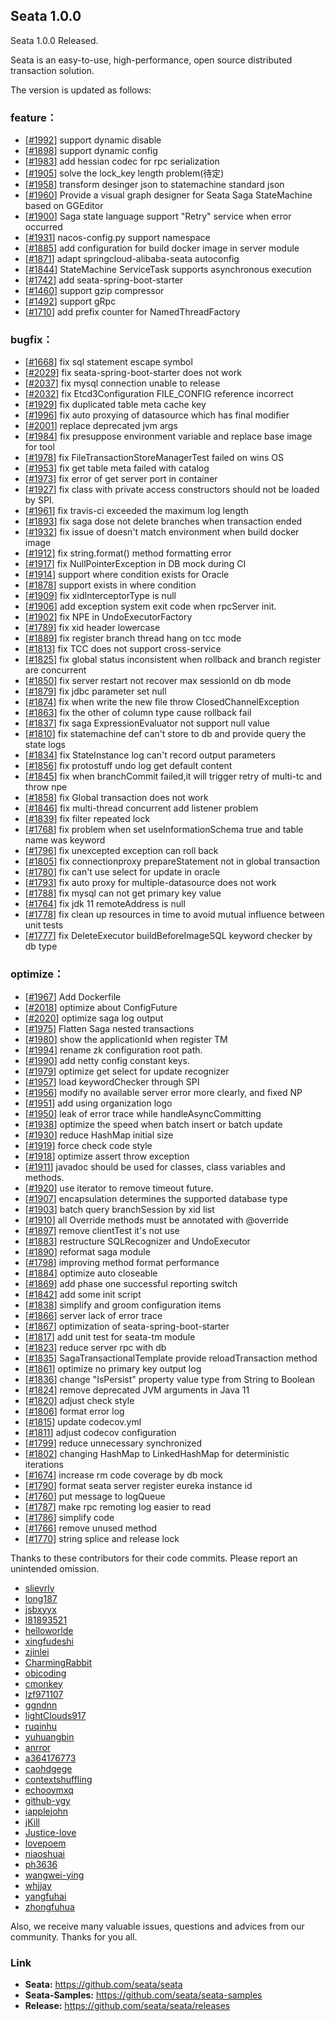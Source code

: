 ## Seata 1.0.0

Seata 1.0.0 Released.

Seata is an easy-to-use, high-performance, open source distributed transaction solution.

The version is updated as follows:

### feature：
- [[#1992](https://github.com/seata/seata/pull/1992)] support dynamic disable
- [[#1898](https://github.com/seata/seata/pull/1898)] support dynamic config
- [[#1983](https://github.com/seata/seata/pull/1983)] add hessian codec for rpc serialization
- [[#1905](https://github.com/seata/seata/pull/1905)] solve the lock_key length problem(待定)
- [[#1958](https://github.com/seata/seata/pull/1958)] transform desinger json to statemachine standard json
- [[#1960](https://github.com/seata/seata/pull/1960)] Provide a visual graph designer for Seata Saga StateMachine based on GGEditor
- [[#1900](https://github.com/seata/seata/pull/1900)] Saga state language support "Retry" service when error occurred
- [[#1931](https://github.com/seata/seata/pull/1931)] nacos-config.py support namespace
- [[#1885](https://github.com/seata/seata/pull/1885)] add configuration for build docker image in server module
- [[#1871](https://github.com/seata/seata/pull/1871)] adapt springcloud-alibaba-seata autoconfig
- [[#1844](https://github.com/seata/seata/pull/1844)] StateMachine ServiceTask supports asynchronous execution
- [[#1742](https://github.com/seata/seata/pull/1742)] add seata-spring-boot-starter
- [[#1460](https://github.com/seata/seata/pull/1460)] support gzip compressor
- [[#1492](https://github.com/seata/seata/pull/1492)] support gRpc
- [[#1710](https://github.com/seata/seata/pull/1710)] add prefix counter for NamedThreadFactory


### bugfix：
- [[#1668](https://github.com/seata/seata/pull/1668)] fix sql statement escape symbol
- [[#2029](https://github.com/seata/seata/pull/2029)] fix seata-spring-boot-starter does not work
- [[#2037](https://github.com/seata/seata/pull/2037)] fix mysql connection unable to release
- [[#2032](https://github.com/seata/seata/pull/2032)] fix Etcd3Configuration FILE_CONFIG reference incorrect
- [[#1929](https://github.com/seata/seata/pull/1929)] fix duplicated table meta cache key
- [[#1996](https://github.com/seata/seata/pull/1996)] fix auto proxying of datasource which has final modifier
- [[#2001](https://github.com/seata/seata/pull/2001)] replace deprecated jvm args
- [[#1984](https://github.com/seata/seata/pull/1984)] fix presuppose environment variable and replace base image for tool
- [[#1978](https://github.com/seata/seata/pull/1978)] fix FileTransactionStoreManagerTest failed on wins OS
- [[#1953](https://github.com/seata/seata/pull/1953)] fix get table meta failed with catalog
- [[#1973](https://github.com/seata/seata/pull/1973)] fix error of get server port in container
- [[#1927](https://github.com/seata/seata/pull/1927)] fix class with private access constructors should not be loaded by SPI.
- [[#1961](https://github.com/seata/seata/pull/1961)] fix travis-ci exceeded the maximum log length
- [[#1893](https://github.com/seata/seata/pull/1893)] fix saga dose not delete branches when transaction ended
- [[#1932](https://github.com/seata/seata/pull/1932)] fix issue of doesn't match environment when build docker image
- [[#1912](https://github.com/seata/seata/pull/1912)] fix string.format() method formatting error
- [[#1917](https://github.com/seata/seata/pull/1917)] fix NullPointerException in DB mock during CI
- [[#1914](https://github.com/seata/seata/pull/1914)] support where condition exists for Oracle
- [[#1878](https://github.com/seata/seata/pull/1878)] support exists in where condition
- [[#1909](https://github.com/seata/seata/pull/1909)] fix xidInterceptorType is null
- [[#1906](https://github.com/seata/seata/pull/1906)] add exception system exit code when rpcServer init.
- [[#1902](https://github.com/seata/seata/pull/1902)] fix NPE in UndoExecutorFactory
- [[#1789](https://github.com/seata/seata/pull/1789)] fix xid header lowercase
- [[#1889](https://github.com/seata/seata/pull/1889)] fix register branch thread hang on tcc mode
- [[#1813](https://github.com/seata/seata/pull/1813)] fix TCC does not support cross-service
- [[#1825](https://github.com/seata/seata/pull/1825)] fix global status inconsistent when rollback and branch register are concurrent
- [[#1850](https://github.com/seata/seata/pull/1850)] fix server restart not recover max sessionId on db mode
- [[#1879](https://github.com/seata/seata/pull/1879)] fix jdbc parameter set null
- [[#1874](https://github.com/seata/seata/pull/1874)] fix when write the new file throw ClosedChannelException
- [[#1863](https://github.com/seata/seata/pull/1863)] fix the other of column type cause rollback fail
- [[#1837](https://github.com/seata/seata/pull/1837)] fix saga ExpressionEvaluator not support null value
- [[#1810](https://github.com/seata/seata/pull/1810)] fix statemachine def can't store to db and provide query the state logs
- [[#1834](https://github.com/seata/seata/pull/1834)] fix StateInstance log can't record output parameters
- [[#1856](https://github.com/seata/seata/pull/1856)] fix protostuff undo log get default content
- [[#1845](https://github.com/seata/seata/pull/1845)] fix when branchCommit failed,it will trigger retry of multi-tc and throw npe
- [[#1858](https://github.com/seata/seata/pull/1858)] fix Global transaction does not work
- [[#1846](https://github.com/seata/seata/pull/1846)] fix multi-thread concurrent add listener problem
- [[#1839](https://github.com/seata/seata/pull/1839)] fix filter repeated lock
- [[#1768](https://github.com/seata/seata/pull/1768)] fix problem when set useInformationSchema true and table name was keyword
- [[#1796](https://github.com/seata/seata/pull/1796)] fix unexcepted exception can roll back
- [[#1805](https://github.com/seata/seata/pull/1805)] fix connectionproxy prepareStatement not in global transaction
- [[#1780](https://github.com/seata/seata/pull/1780)] fix can't use select for update in oracle
- [[#1793](https://github.com/seata/seata/pull/1793)] fix auto proxy for multiple-datasource does not work
- [[#1788](https://github.com/seata/seata/pull/1788)] fix mysql can not get primary key value
- [[#1764](https://github.com/seata/seata/pull/1764)] fix jdk 11 remoteAddress is null
- [[#1778](https://github.com/seata/seata/pull/1778)] fix clean up resources in time to avoid mutual influence between unit tests
- [[#1777](https://github.com/seata/seata/pull/1777)] fix DeleteExecutor buildBeforeImageSQL keyword checker by db type

### optimize： 
- [[#1967](https://github.com/seata/seata/pull/1967)] Add Dockerfile
- [[#2018](https://github.com/seata/seata/pull/2018)] optimize about ConfigFuture
- [[#2020](https://github.com/seata/seata/pull/2020)] optimize saga log output
- [[#1975](https://github.com/seata/seata/pull/1975)] Flatten Saga nested transactions
- [[#1980](https://github.com/seata/seata/pull/1980)] show the applicationId when register TM
- [[#1994](https://github.com/seata/seata/pull/1994)] rename zk configuration root path.
- [[#1990](https://github.com/seata/seata/pull/1990)] add netty config constant keys.
- [[#1979](https://github.com/seata/seata/pull/1979)] optimize get select for update recognizer
- [[#1957](https://github.com/seata/seata/pull/1957)] load keywordChecker through SPI
- [[#1956](https://github.com/seata/seata/pull/1956)] modify no available server error more clearly, and fixed NP
- [[#1951](https://github.com/seata/seata/pull/1951)] add using organization logo
- [[#1950](https://github.com/seata/seata/pull/1950)] leak of error trace while handleAsyncCommitting
- [[#1938](https://github.com/seata/seata/pull/1938)] optimize the speed when batch insert or batch update
- [[#1930](https://github.com/seata/seata/pull/1930)] reduce HashMap initial size
- [[#1919](https://github.com/seata/seata/pull/1919)] force check code style
- [[#1918](https://github.com/seata/seata/pull/1918)] optimize assert throw exception
- [[#1911](https://github.com/seata/seata/pull/1911)] javadoc should be used for classes, class variables and methods.
- [[#1920](https://github.com/seata/seata/pull/1920)] use iterator to remove timeout future.
- [[#1907](https://github.com/seata/seata/pull/1907)] encapsulation determines the supported database type
- [[#1903](https://github.com/seata/seata/pull/1903)] batch query branchSession by xid list
- [[#1910](https://github.com/seata/seata/pull/1910)] all Override methods must be annotated with @override
- [[#1897](https://github.com/seata/seata/pull/1897)] remove clientTest it's not use
- [[#1883](https://github.com/seata/seata/pull/1883)] restructure SQLRecognizer and UndoExecutor
- [[#1890](https://github.com/seata/seata/pull/1890)] reformat saga module
- [[#1798](https://github.com/seata/seata/pull/1798)] improving method format performance
- [[#1884](https://github.com/seata/seata/pull/1884)] optimize auto closeable
- [[#1869](https://github.com/seata/seata/pull/1869)] add phase one successful reporting switch
- [[#1842](https://github.com/seata/seata/pull/1842)] add some init script
- [[#1838](https://github.com/seata/seata/pull/1838)] simplify and groom configuration items
- [[#1866](https://github.com/seata/seata/pull/1866)] server lack of error trace
- [[#1867](https://github.com/seata/seata/pull/1867)] optimization of seata-spring-boot-starter
- [[#1817](https://github.com/seata/seata/pull/1817)] add unit test for seata-tm module
- [[#1823](https://github.com/seata/seata/pull/1823)] reduce server rpc with db
- [[#1835](https://github.com/seata/seata/pull/1835)] SagaTransactionalTemplate provide reloadTransaction method
- [[#1861](https://github.com/seata/seata/pull/1861)] optimize no primary key output log
- [[#1836](https://github.com/seata/seata/pull/1836)] change "IsPersist" property value type from String to Boolean
- [[#1824](https://github.com/seata/seata/pull/1824)] remove deprecated JVM arguments in Java 11
- [[#1820](https://github.com/seata/seata/pull/1820)] adjust check style
- [[#1806](https://github.com/seata/seata/pull/1806)] format error log
- [[#1815](https://github.com/seata/seata/pull/1815)] update codecov.yml
- [[#1811](https://github.com/seata/seata/pull/1811)] adjust codecov configuration
- [[#1799](https://github.com/seata/seata/pull/1799)] reduce unnecessary synchronized
- [[#1802](https://github.com/seata/seata/pull/1802)] changing HashMap to LinkedHashMap for deterministic iterations
- [[#1674](https://github.com/seata/seata/pull/1674)] increase rm code coverage by db mock
- [[#1790](https://github.com/seata/seata/pull/1790)] format seata server register eureka instance id
- [[#1760](https://github.com/seata/seata/pull/1760)] put message to logQueue
- [[#1787](https://github.com/seata/seata/pull/1787)] make rpc remoting log easier to read
- [[#1786](https://github.com/seata/seata/pull/1786)] simplify code
- [[#1766](https://github.com/seata/seata/pull/1766)] remove unused method
- [[#1770](https://github.com/seata/seata/pull/1770)] string splice and release lock


Thanks to these contributors for their code commits. Please report an unintended omission.  
- [slievrly](https://github.com/slievrly)
- [long187](https://github.com/long187)
- [jsbxyyx](https://github.com/jsbxyyx)
- [l81893521](https://github.com/l81893521)
- [helloworlde](https://github.com/helloworlde)
- [xingfudeshi](https://github.com/xingfudeshi)
- [zjinlei](https://github.com/zjinlei)
- [CharmingRabbit](https://github.com/CharmingRabbit)
- [objcoding](https://github.com/objcoding)
- [cmonkey](https://github.com/cmonkey)
- [lzf971107](https://github.com/lzf971107)
- [ggndnn](https://github.com/ggndnn)
- [lightClouds917](https://github.com/lightClouds917)
- [ruqinhu](https://github.com/ruqinhu)
- [yuhuangbin](https://github.com/yuhuangbin)
- [anrror](https://github.com/anrror)
- [a364176773](https://github.com/a364176773)
- [caohdgege](https://github.com/caohdgege)
- [contextshuffling](https://github.com/contextshuffling)
- [echooymxq](https://github.com/echooymxq)
- [github-ygy](https://github.com/github-ygy)
- [iapplejohn](https://github.com/iapplejohn)
- [jKill](https://github.com/jKill)
- [Justice-love](https://github.com/Justice-love)
- [lovepoem](https://github.com/lovepoem)
- [niaoshuai](https://github.com/niaoshuai)
- [ph3636](https://github.com/ph3636)
- [wangwei-ying](https://github.com/wangwei-ying)
- [whjjay](https://github.com/whjjay)
- [yangfuhai](https://github.com/yangfuhai)
- [zhongfuhua](https://github.com/zhongfuhua)

Also, we receive many valuable issues, questions and advices from our community. Thanks for you all.

### Link
- **Seata:** https://github.com/seata/seata  
- **Seata-Samples:** https://github.com/seata/seata-samples   
- **Release:** https://github.com/seata/seata/releases